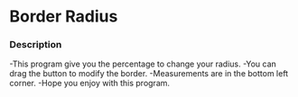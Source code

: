 # Border Radius

### Description
-This program give you the percentage to change your radius.
-You can drag the button to modify the border.
-Measurements are in the bottom left corner.
-Hope you enjoy with this program.